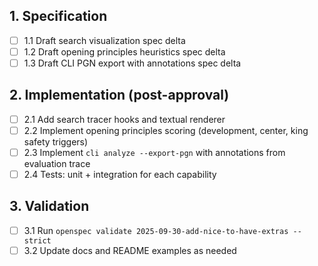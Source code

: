 ## 1. Specification
- [ ] 1.1 Draft search visualization spec delta
- [ ] 1.2 Draft opening principles heuristics spec delta
- [ ] 1.3 Draft CLI PGN export with annotations spec delta

## 2. Implementation (post-approval)
- [ ] 2.1 Add search tracer hooks and textual renderer
- [ ] 2.2 Implement opening principles scoring (development, center, king safety triggers)
- [ ] 2.3 Implement `cli analyze --export-pgn` with annotations from evaluation trace
- [ ] 2.4 Tests: unit + integration for each capability

## 3. Validation
- [ ] 3.1 Run `openspec validate 2025-09-30-add-nice-to-have-extras --strict`
- [ ] 3.2 Update docs and README examples as needed
